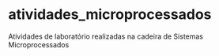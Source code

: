 # atividades_microprocessados
Atividades de laboratório realizadas na cadeira de Sistemas Microprocessados
